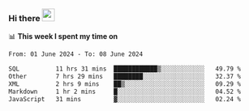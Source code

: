 ### Hi there <a href="https://www.gautamkrishnar.com/"><img src="https://media.giphy.com/media/hvRJCLFzcasrR4ia7z/giphy.gif" width="25px"></a>

📊 **This week I spent my time on**

<!--START_SECTION:waka-->

```txt
From: 01 June 2024 - To: 08 June 2024

SQL          11 hrs 31 mins  ████████████▒░░░░░░░░░░░░   49.79 %
Other        7 hrs 29 mins   ████████░░░░░░░░░░░░░░░░░   32.37 %
XML          2 hrs 9 mins    ██▒░░░░░░░░░░░░░░░░░░░░░░   09.29 %
Markdown     1 hr 2 mins     █░░░░░░░░░░░░░░░░░░░░░░░░   04.52 %
JavaScript   31 mins         ▓░░░░░░░░░░░░░░░░░░░░░░░░   02.24 %
```

<!--END_SECTION:waka-->
